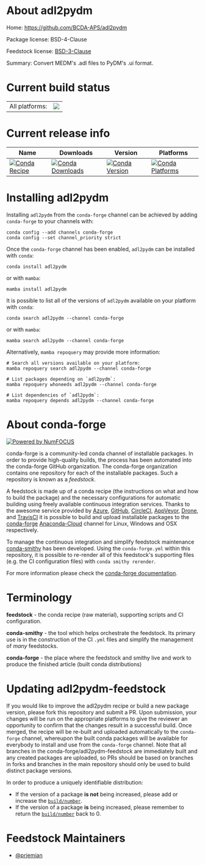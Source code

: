 About adl2pydm
==============

Home: https://github.com/BCDA-APS/adl2pydm

Package license: BSD-4-Clause

Feedstock license: [BSD-3-Clause](https://github.com/conda-forge/adl2pydm-feedstock/blob/main/LICENSE.txt)

Summary: Convert MEDM's .adl files to PyDM's .ui format.

Current build status
====================


<table><tr><td>All platforms:</td>
    <td>
      <a href="https://dev.azure.com/conda-forge/feedstock-builds/_build/latest?definitionId=16173&branchName=main">
        <img src="https://dev.azure.com/conda-forge/feedstock-builds/_apis/build/status/adl2pydm-feedstock?branchName=main">
      </a>
    </td>
  </tr>
</table>

Current release info
====================

| Name | Downloads | Version | Platforms |
| --- | --- | --- | --- |
| [![Conda Recipe](https://img.shields.io/badge/recipe-adl2pydm-green.svg)](https://anaconda.org/conda-forge/adl2pydm) | [![Conda Downloads](https://img.shields.io/conda/dn/conda-forge/adl2pydm.svg)](https://anaconda.org/conda-forge/adl2pydm) | [![Conda Version](https://img.shields.io/conda/vn/conda-forge/adl2pydm.svg)](https://anaconda.org/conda-forge/adl2pydm) | [![Conda Platforms](https://img.shields.io/conda/pn/conda-forge/adl2pydm.svg)](https://anaconda.org/conda-forge/adl2pydm) |

Installing adl2pydm
===================

Installing `adl2pydm` from the `conda-forge` channel can be achieved by adding `conda-forge` to your channels with:

```
conda config --add channels conda-forge
conda config --set channel_priority strict
```

Once the `conda-forge` channel has been enabled, `adl2pydm` can be installed with `conda`:

```
conda install adl2pydm
```

or with `mamba`:

```
mamba install adl2pydm
```

It is possible to list all of the versions of `adl2pydm` available on your platform with `conda`:

```
conda search adl2pydm --channel conda-forge
```

or with `mamba`:

```
mamba search adl2pydm --channel conda-forge
```

Alternatively, `mamba repoquery` may provide more information:

```
# Search all versions available on your platform:
mamba repoquery search adl2pydm --channel conda-forge

# List packages depending on `adl2pydm`:
mamba repoquery whoneeds adl2pydm --channel conda-forge

# List dependencies of `adl2pydm`:
mamba repoquery depends adl2pydm --channel conda-forge
```


About conda-forge
=================

[![Powered by
NumFOCUS](https://img.shields.io/badge/powered%20by-NumFOCUS-orange.svg?style=flat&colorA=E1523D&colorB=007D8A)](https://numfocus.org)

conda-forge is a community-led conda channel of installable packages.
In order to provide high-quality builds, the process has been automated into the
conda-forge GitHub organization. The conda-forge organization contains one repository
for each of the installable packages. Such a repository is known as a *feedstock*.

A feedstock is made up of a conda recipe (the instructions on what and how to build
the package) and the necessary configurations for automatic building using freely
available continuous integration services. Thanks to the awesome service provided by
[Azure](https://azure.microsoft.com/en-us/services/devops/), [GitHub](https://github.com/),
[CircleCI](https://circleci.com/), [AppVeyor](https://www.appveyor.com/),
[Drone](https://cloud.drone.io/welcome), and [TravisCI](https://travis-ci.com/)
it is possible to build and upload installable packages to the
[conda-forge](https://anaconda.org/conda-forge) [Anaconda-Cloud](https://anaconda.org/)
channel for Linux, Windows and OSX respectively.

To manage the continuous integration and simplify feedstock maintenance
[conda-smithy](https://github.com/conda-forge/conda-smithy) has been developed.
Using the ``conda-forge.yml`` within this repository, it is possible to re-render all of
this feedstock's supporting files (e.g. the CI configuration files) with ``conda smithy rerender``.

For more information please check the [conda-forge documentation](https://conda-forge.org/docs/).

Terminology
===========

**feedstock** - the conda recipe (raw material), supporting scripts and CI configuration.

**conda-smithy** - the tool which helps orchestrate the feedstock.
                   Its primary use is in the construction of the CI ``.yml`` files
                   and simplify the management of *many* feedstocks.

**conda-forge** - the place where the feedstock and smithy live and work to
                  produce the finished article (built conda distributions)


Updating adl2pydm-feedstock
===========================

If you would like to improve the adl2pydm recipe or build a new
package version, please fork this repository and submit a PR. Upon submission,
your changes will be run on the appropriate platforms to give the reviewer an
opportunity to confirm that the changes result in a successful build. Once
merged, the recipe will be re-built and uploaded automatically to the
`conda-forge` channel, whereupon the built conda packages will be available for
everybody to install and use from the `conda-forge` channel.
Note that all branches in the conda-forge/adl2pydm-feedstock are
immediately built and any created packages are uploaded, so PRs should be based
on branches in forks and branches in the main repository should only be used to
build distinct package versions.

In order to produce a uniquely identifiable distribution:
 * If the version of a package **is not** being increased, please add or increase
   the [``build/number``](https://docs.conda.io/projects/conda-build/en/latest/resources/define-metadata.html#build-number-and-string).
 * If the version of a package **is** being increased, please remember to return
   the [``build/number``](https://docs.conda.io/projects/conda-build/en/latest/resources/define-metadata.html#build-number-and-string)
   back to 0.

Feedstock Maintainers
=====================

* [@prjemian](https://github.com/prjemian/)

